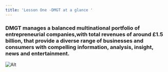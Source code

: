 ```yaml
---
title: 'Lesson One -DMGT at a glance '
---
```

### DMGT manages a balanced multinational portfolio of entrepreneurial companies,with total revenues of around £1.5 billion, that provide a diverse range of businesses and consumers with compelling information, analysis, insight, news and entertainment.

![Alt](/img/uploads/green-introduction.jpg)

